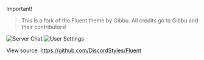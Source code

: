 Important!
> This is a fork of the Fluent theme by Gibbu. All credits go to Gibbu and their contributors!


![Server Chat](https://i.imgur.com/WasgeFy.png)
![User Settings](https://i.imgur.com/3uL8y2m.png)

View source: https://github.com/DiscordStyles/Fluent
